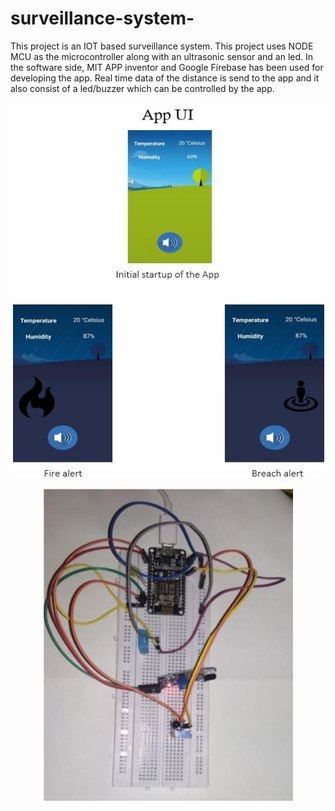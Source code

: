 # surveillance-system-
This project is an IOT based surveillance system.
This project uses NODE MCU as the microcontroller along with an ultrasonic sensor and an led.
In the software side, MIT APP inventor and Google Firebase has been used for developing the app.
Real time data of the distance is send to the app and it also consist of a led/buzzer which can be controlled by the app.

<p align="center">
  <img width="500" height="600" src="app.png">
  
</p>
<p align="center">
  <img width="400" height="500" src="hardware.png">
  
</p>
